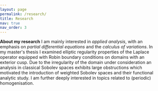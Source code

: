 ```yaml
---
layout: page
permalink: /research/
title: Research
nav: true
nav_order: 3
---
```


<strong>About my research</strong>
I am mainly interested in <em>applied analysis</em>, with an emphasis on <em>partial differential equations </em> and the <em>calculus of variations</em>. In my master's thesis I examined elliptic regularity properties of the Laplace operator equipped with Robin boundary conditions on domains with an exterior cusp. Due to the irregularity of the domain under consideration an analysis in classical Sobolev spaces exhibits large obstructions which motivated the introduction of weighted Sobolev spaces and their functional analytic study.
I am further deeply interested in topics related to (periodic) homogenisation.

<head>
    <meta charset="UTF-8">
    <meta name="viewport" content="width=device-width, initial-scale=1.0">
    <style>
        body {
            margin: 0;
            padding: 0;
            width: 100%;
        }

        table {
            border-collapse: collapse;
            width: 100%;
            table-layout: fixed; /* Ensures consistent column widths */
            border: none;
        }
        th, td {
            border-top: none;
            border-bottom: none;
            padding: 10px;
            text-align: left;
            overflow-wrap: break-word; /* Helps with long text */
        }
        th {
            background-color: #f2f2f2;
        }
        td {
            border-left: none;
            border-right: none;
        }
    </style>
</head>
<body>

<div>
    <strong>Theses</strong>
    <table>
        <colgroup>
            <col style="width: 20%;">
            <col style="width: 80%;">
        </colgroup>
        <tbody>
            <tr>
				<td>06/2024</td>
				<td> <em>Elliptic Regularity Theory for the Robin Laplacian on Domains with an Exterior Cusp</em>, Master's thesis in Mathematics at Heidelberg University under the supervision of <a href="https://www.uni-heidelberg.de/math/knuepfer/" target="_blank">Prof. Dr. H. Knüpfer</a></td>
			</tr>
			<tr>
				<td>08/2021</td>
				<td><em>Nonlinear Electrodynamics and its Applications to Cosmology</em>, Bachelor's thesis in Physics at Heidelberg University under the supervision of <a href="https://www.thphys.uni-heidelberg.de/~bartelmann/" target="_blank">Prof. Dr. M. Bartelmann</a></td>
			</tr>
		</tbody>
    </table>
</div>